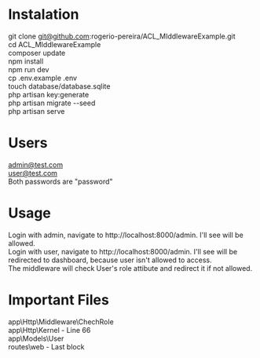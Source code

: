 # Instalation
git clone git@github.com:rogerio-pereira/ACL_MIddlewareExample.git  
cd ACL_MIddlewareExample  
composer update  
npm install  
npm run dev  
cp .env.example .env  
touch database/database.sqlite  
php artisan key:generate  
php artisan migrate --seed  
php artisan serve  

# Users
admin@test.com  
user@test.com  
Both passwords are "password"

# Usage
Login with admin, navigate to http://localhost:8000/admin. I'll see will be allowed.  
Login with user, navigate to http://localhost:8000/admin. I'll see will be redirected to dashboard, because user isn't allowed to access.  
The middleware will check User's role attibute and redirect it if not allowed.

# Important Files
app\Http\Middleware\ChechRole  
app\Http\Kernel - Line 66  
app\Models\User  
routes\web - Last block  
